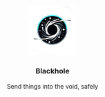 <p align="center">
  <a href="https://blackhole.rs">
    <img src="https://github.com/blackhole-rs/.github/blob/main/profile/blackhole.png?raw=true" alt="Blackhole" width="110">
  </a>

<h3 align="center">Blackhole</h3>

  <p align="center">
    Send things into the void, safely
  </p>

 